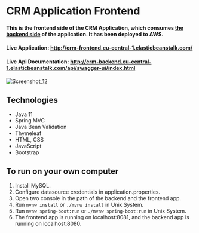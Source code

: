 # CRM Application Frontend
#### This is the frontend side of the CRM Application, which consumes [the backend side](https://github.com/mslmtrk/Crm-Application-Backend) of the application. It has been deployed to AWS.

#### Live Application: http://crm-frontend.eu-central-1.elasticbeanstalk.com/ 

#### Live Api Documentation: http://crm-backend.eu-central-1.elasticbeanstalk.com/api/swagger-ui/index.html

![Screenshot_12](https://user-images.githubusercontent.com/60064079/227638029-2d6984e0-8dd3-479d-b6da-3f1b260f5b18.png)

## Technologies
- Java 11
- Spring MVC
- Java Bean Validation
- Thymeleaf
- HTML, CSS
- JavaScript
- Bootstrap

## To run on your own computer
1. Install MySQL.
2. Configure datasource credentials in application.properties.
3. Open two console in the path of the backend and the frontend app.
4. Run `mvnw install` or `./mvnw install` in Unix System.
5. Run `mvnw spring-boot:run` or `./mvnw spring-boot:run` in Unix System.
6. The frontend app is running on localhost:8081, and the backend app is running on localhost:8080.

